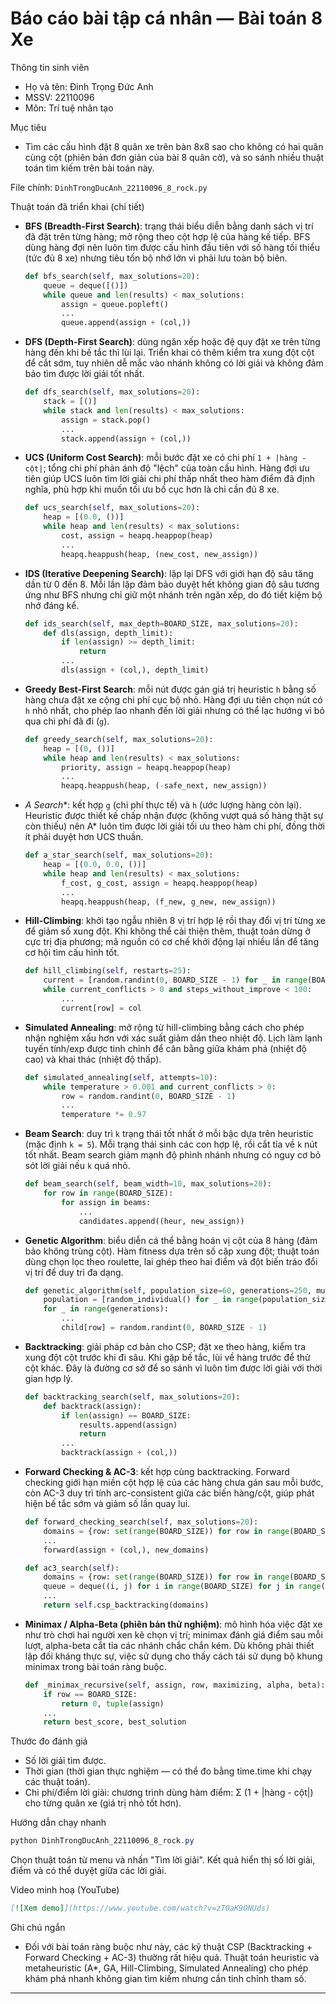 # Báo cáo bài tập cá nhân — Bài toán 8 Xe

Thông tin sinh viên

- Họ và tên: Đinh Trọng Đức Anh
- MSSV: 22110096
- Môn: Trí tuệ nhân tạo

Mục tiêu

- Tìm các cấu hình đặt 8 quân xe trên bàn 8x8 sao cho không có hai quân cùng cột (phiên bản đơn giản của bài 8 quân cờ), và so sánh nhiều thuật toán tìm kiếm trên bài toán này.

File chính: `DinhTrongDucAnh_22110096_8_rock.py`

Thuật toán đã triển khai (chi tiết)

- **BFS (Breadth-First Search)**: trạng thái biểu diễn bằng danh sách vị trí đã đặt trên từng hàng; mở rộng theo cột hợp lệ của hàng kế tiếp. BFS dùng hàng đợi nên luôn tìm được cấu hình đầu tiên với số hàng tối thiểu (tức đủ 8 xe) nhưng tiêu tốn bộ nhớ lớn vì phải lưu toàn bộ biên.

  ```python
  def bfs_search(self, max_solutions=20):
      queue = deque([()])
      while queue and len(results) < max_solutions:
    	  assign = queue.popleft()
    	  ...
    	  queue.append(assign + (col,))
  ```
- **DFS (Depth-First Search)**: dùng ngăn xếp hoặc đệ quy đặt xe trên từng hàng đến khi bế tắc thì lùi lại. Triển khai có thêm kiểm tra xung đột cột để cắt sớm, tuy nhiên dễ mắc vào nhánh không có lời giải và không đảm bảo tìm được lời giải tốt nhất.

  ```python
  def dfs_search(self, max_solutions=20):
      stack = [()]
      while stack and len(results) < max_solutions:
    	  assign = stack.pop()
    	  ...
    	  stack.append(assign + (col,))
  ```
- **UCS (Uniform Cost Search)**: mỗi bước đặt xe có chi phí `1 + |hàng - cột|`; tổng chi phí phản ánh độ "lệch" của toàn cấu hình. Hàng đợi ưu tiên giúp UCS luôn tìm lời giải chi phí thấp nhất theo hàm điểm đã định nghĩa, phù hợp khi muốn tối ưu bố cục hơn là chỉ cần đủ 8 xe.

  ```python
  def ucs_search(self, max_solutions=20):
      heap = [(0.0, ())]
      while heap and len(results) < max_solutions:
    	  cost, assign = heapq.heappop(heap)
    	  ...
    	  heapq.heappush(heap, (new_cost, new_assign))
  ```
- **IDS (Iterative Deepening Search)**: lặp lại DFS với giới hạn độ sâu tăng dần từ 0 đến 8. Mỗi lần lặp đảm bảo duyệt hết không gian độ sâu tương ứng như BFS nhưng chỉ giữ một nhánh trên ngăn xếp, do đó tiết kiệm bộ nhớ đáng kể.

  ```python
  def ids_search(self, max_depth=BOARD_SIZE, max_solutions=20):
      def dls(assign, depth_limit):
    	  if len(assign) >= depth_limit:
    		  return
    	  ...
    	  dls(assign + (col,), depth_limit)
  ```
- **Greedy Best-First Search**: mỗi nút được gán giá trị heuristic `h` bằng số hàng chưa đặt xe cộng chi phí cục bộ nhỏ. Hàng đợi ưu tiên chọn nút có `h` nhỏ nhất, cho phép lao nhanh đến lời giải nhưng có thể lạc hướng vì bỏ qua chi phí đã đi (`g`).

  ```python
  def greedy_search(self, max_solutions=20):
      heap = [(0, ())]
      while heap and len(results) < max_solutions:
    	  priority, assign = heapq.heappop(heap)
    	  ...
    	  heapq.heappush(heap, (-safe_next, new_assign))
  ```
- **A* Search**: kết hợp `g` (chi phí thực tế) và `h` (ước lượng hàng còn lại). Heuristic được thiết kế chấp nhận được (không vượt quá số hàng thật sự còn thiếu) nên A* luôn tìm được lời giải tối ưu theo hàm chi phí, đồng thời ít phải duyệt hơn UCS thuần.

  ```python
  def a_star_search(self, max_solutions=20):
      heap = [(0.0, 0.0, ())]
      while heap and len(results) < max_solutions:
    	  f_cost, g_cost, assign = heapq.heappop(heap)
    	  ...
    	  heapq.heappush(heap, (f_new, g_new, new_assign))
  ```
- **Hill-Climbing**: khởi tạo ngẫu nhiên 8 vị trí hợp lệ rồi thay đổi vị trí từng xe để giảm số xung đột. Khi không thể cải thiện thêm, thuật toán dừng ở cực trị địa phương; mã nguồn có cơ chế khởi động lại nhiều lần để tăng cơ hội tìm cấu hình tốt.

  ```python
  def hill_climbing(self, restarts=25):
      current = [random.randint(0, BOARD_SIZE - 1) for _ in range(BOARD_SIZE)]
      while current_conflicts > 0 and steps_without_improve < 100:
    	  ...
    	  current[row] = col
  ```
- **Simulated Annealing**: mở rộng từ hill-climbing bằng cách cho phép nhận nghiệm xấu hơn với xác suất giảm dần theo nhiệt độ. Lịch làm lạnh tuyến tính/exp được tinh chỉnh để cân bằng giữa khám phá (nhiệt độ cao) và khai thác (nhiệt độ thấp).

  ```python
  def simulated_annealing(self, attempts=10):
      while temperature > 0.001 and current_conflicts > 0:
    	  row = random.randint(0, BOARD_SIZE - 1)
    	  ...
    	  temperature *= 0.97
  ```
- **Beam Search**: duy trì `k` trạng thái tốt nhất ở mỗi bậc dựa trên heuristic (mặc định `k = 5`). Mỗi trạng thái sinh các con hợp lệ, rồi cắt tỉa về `k` nút tốt nhất. Beam search giảm mạnh độ phình nhánh nhưng có nguy cơ bỏ sót lời giải nếu `k` quá nhỏ.

  ```python
  def beam_search(self, beam_width=10, max_solutions=20):
      for row in range(BOARD_SIZE):
    	  for assign in beams:
    		  ...
    		  candidates.append((heur, new_assign))
  ```
- **Genetic Algorithm**: biểu diễn cá thể bằng hoán vị cột của 8 hàng (đảm bảo không trùng cột). Hàm fitness dựa trên số cặp xung đột; thuật toán dùng chọn lọc theo roulette, lai ghép theo hai điểm và đột biến tráo đổi vị trí để duy trì đa dạng.

  ```python
  def genetic_algorithm(self, population_size=60, generations=250, mutation_rate=0.05):
      population = [random_individual() for _ in range(population_size)]
      for _ in range(generations):
    	  ...
    	  child[row] = random.randint(0, BOARD_SIZE - 1)
  ```
- **Backtracking**: giải pháp cơ bản cho CSP; đặt xe theo hàng, kiểm tra xung đột cột trước khi đi sâu. Khi gặp bế tắc, lùi về hàng trước để thử cột khác. Đây là đường cơ sở để so sánh vì luôn tìm được lời giải với thời gian hợp lý.

  ```python
  def backtracking_search(self, max_solutions=20):
      def backtrack(assign):
    	  if len(assign) == BOARD_SIZE:
    		  results.append(assign)
    		  return
    	  ...
    	  backtrack(assign + (col,))
  ```
- **Forward Checking & AC-3**: kết hợp cùng backtracking. Forward checking giới hạn miền cột hợp lệ của các hàng chưa gán sau mỗi bước, còn AC-3 duy trì tính arc-consistent giữa các biến hàng/cột, giúp phát hiện bế tắc sớm và giảm số lần quay lui.

  ```python
  def forward_checking_search(self, max_solutions=20):
      domains = {row: set(range(BOARD_SIZE)) for row in range(BOARD_SIZE)}
      ...
      forward(assign + (col,), new_domains)

  def ac3_search(self):
      domains = {row: set(range(BOARD_SIZE)) for row in range(BOARD_SIZE)}
      queue = deque((i, j) for i in range(BOARD_SIZE) for j in range(BOARD_SIZE) if i != j)
      ...
      return self.csp_backtracking(domains)
  ```
- **Minimax / Alpha-Beta (phiên bản thử nghiệm)**: mô hình hóa việc đặt xe như trò chơi hai người xen kẽ chọn vị trí; minimax đánh giá điểm sau mỗi lượt, alpha-beta cắt tỉa các nhánh chắc chắn kém. Dù không phải thiết lập đối kháng thực sự, việc sử dụng cho thấy cách tái sử dụng bộ khung minimax trong bài toán ràng buộc.

  ```python
  def _minimax_recursive(self, assign, row, maximizing, alpha, beta):
      if row == BOARD_SIZE:
    	  return 0, tuple(assign)
      ...
      return best_score, best_solution
  ```

Thước đo đánh giá

- Số lời giải tìm được.
- Thời gian (thời gian thực nghiệm — có thể đo bằng time.time khi chạy các thuật toán).
- Chi phí/điểm lời giải: chương trình dùng hàm điểm: Σ (1 + |hàng - cột|) cho từng quân xe (giá trị nhỏ tốt hơn).

Hướng dẫn chạy nhanh

```powershell
python DinhTrongDucAnh_22110096_8_rock.py
```

Chọn thuật toán từ menu và nhấn "Tìm lời giải". Kết quả hiển thị số lời giải, điểm và có thể duyệt giữa các lời giải.

Video minh hoạ (YouTube)

```markdown
[![Xem demo]](https://www.youtube.com/watch?v=zT0aK9ONUds)
```

Ghi chú ngắn

- Đối với bài toán ràng buộc như này, các kỹ thuật CSP (Backtracking + Forward Checking + AC-3) thường rất hiệu quả. Thuật toán heuristic và metaheuristic (A*, GA, Hill-Climbing, Simulated Annealing) cho phép khám phá nhanh không gian tìm kiếm nhưng cần tinh chỉnh tham số.

---
